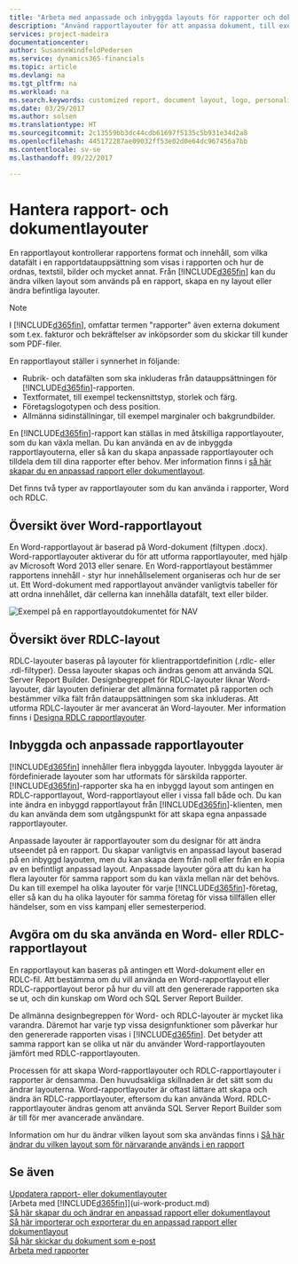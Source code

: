 ```yaml
---
title: "Arbeta med anpassade och inbyggda layouts för rapporter och dokument | Microsoft Docs"
description: "Använd rapportlayouter för att anpassa dokument, till exempel för att anpassa teckensnitt, logotyp eller inställningar för de PDF-filer som du skickar till kunder."
services: project-madeira
documentationcenter: 
author: SusanneWindfeldPedersen
ms.service: dynamics365-financials
ms.topic: article
ms.devlang: na
ms.tgt_pltfrm: na
ms.workload: na
ms.search.keywords: customized report, document layout, logo, personalize
ms.date: 03/29/2017
ms.author: solsen
ms.translationtype: HT
ms.sourcegitcommit: 2c13559bb3dc44cdb61697f5135c5b931e34d2a8
ms.openlocfilehash: 445172287ae09032ff53e02d0e64dc967456a7bb
ms.contentlocale: sv-se
ms.lasthandoff: 09/22/2017

---
```

# <a name="managing-report-and-document-layouts"></a>Hantera rapport- och dokumentlayouter
En rapportlayout kontrollerar rapportens format och innehåll, som vilka datafält i en rapportdatauppsättning som visas i rapporten och hur de ordnas, textstil, bilder och mycket annat. Från [!INCLUDE[d365fin](includes/d365fin_md.md)] kan du ändra vilken layout som används på en rapport, skapa en ny layout eller ändra befintliga layouter.

> [!NOTE]  
>   I [!INCLUDE[d365fin](includes/d365fin_md.md)], omfattar termen "rapporter" även externa dokument som t.ex. fakturor och bekräftelser av inköpsorder som du skickar till kunder som PDF-filer.

En rapportlayout ställer i synnerhet in följande:

* Rubrik- och datafälten som ska inkluderas från datauppsättningen för [!INCLUDE[d365fin](includes/d365fin_md.md)]-rapporten.
* Textformatet, till exempel teckensnittstyp, storlek och färg.
* Företagslogotypen och dess position.
* Allmänna sidinställningar, till exempel marginaler och bakgrundbilder.

En [!INCLUDE[d365fin](includes/d365fin_md.md)]-rapport kan ställas in med åtskilliga rapportlayouter, som du kan växla mellan. Du kan använda en av de inbyggda rapportlayouterna, eller så kan du skapa anpassade rapportlayouter och tilldela dem till dina rapporter efter behov. Mer information finns i [så här skapar du en anpassad rapport eller dokumentlayout](ui-how-create-custom-report-layout.md).

Det finns två typer av rapportlayouter som du kan använda i rapporter, Word och RDLC.

## <a name="word-report-layout-overview"></a>Översikt över Word-rapportlayout
En Word-rapportlayout är baserad på Word-dokument (filtypen .docx). Word-rapportlayouter aktiverar du för att utforma rapportlayouter, med hjälp av Microsoft Word 2013 eller senare. En Word-rapportlayout bestämmer rapportens innehåll - styr hur innehållselement organiseras och hur de ser ut. Ett Word-dokument med rapportlayout använder vanligtvis tabeller för att ordna innehållet, där cellerna kan innehålla datafält, text eller bilder.

 ![Exempel på en rapportlayoutdokumentet för NAV](media/nav_wordreportlayout_edit_in_word_example.png "NAV_WordReportLayout_Edit_In_Word_Example")  

## <a name="rdlc-layout-overview"></a>Översikt över RDLC-layout
RDLC-layouter baseras på layouter för klientrapportdefinition (.rdlc- eller .rdl-filtyper). Dessa layouter skapas och ändras genom att använda SQL Server Report Builder. Designbegreppet för RDLC-layouter liknar Word-layouter, där layouten definierar det allmänna formatet på rapporten och bestämmer vilka fält från datauppsättningen som ska inkluderas. Att utforma RDLC-layouter är mer avancerat än Word-layouter. Mer information finns i [Designa RDLC rapportlayouter](https://msdn.microsoft.com/en-us/dynamics-nav/designing-rdlc-report-layouts).

## <a name="built-in-and-custom-report-layouts"></a>Inbyggda och anpassade rapportlayouter
[!INCLUDE[d365fin](includes/d365fin_md.md)] innehåller flera inbyggda layouter. Inbyggda layouter är fördefinierade layouter som har utformats för särskilda rapporter. [!INCLUDE[d365fin](includes/d365fin_md.md)]-rapporter ska ha en inbyggd layout som antingen en RDLC-rapportlayout, Word-rapportlayout eller i vissa fall både och. Du kan inte ändra en inbyggd rapportlayout från [!INCLUDE[d365fin](includes/d365fin_md.md)]-klienten, men du kan använda dem som utgångspunkt för att skapa egna anpassade rapportlayouter.

Anpassade layouter är rapportlayouter som du designar för att ändra utseendet på en rapport. Du skapar vanligtvis en anpassad layout baserad på en inbyggd layouten, men du kan skapa dem från noll eller från en kopia av en befintligt anpassad layout. Anpassade layouter göra att du kan ha flera layouter för samma rapport som du kan växla mellan när det behövs. Du kan till exempel ha olika layouter för varje [!INCLUDE[d365fin](includes/d365fin_md.md)]-företag, eller så kan du ha olika layouter för samma företag för vissa tillfällen eller händelser, som en viss kampanj eller semesterperiod.

## <a name="deciding-whether-to-use-a-word-or-rdlc-report-layout"></a>Avgöra om du ska använda en Word- eller RDLC-rapportlayout
En rapportlayout kan baseras på antingen ett Word-dokument eller en RDLC-fil. Att bestämma om du vill använda en Word-rapportlayout eller RDLC-rapportlayout beror på hur du vill att den genererade rapporten ska se ut, och din kunskap om Word och SQL Server Report Builder.

De allmänna designbegreppen för Word- och RDLC-layouter är mycket lika varandra. Däremot har varje typ vissa designfunktioner som påverkar hur den genererade rapporten visas i [!INCLUDE[d365fin](includes/d365fin_md.md)]. Det betyder att samma rapport kan se olika ut när du använder Word-rapportlayouten jämfört med RDLC-rapportlayouten.

Processen för att skapa Word-rapportlayouter och RDLC-rapportlayouter i rapporter är densamma. Den huvudsakliga skillnaden är det sätt som du ändrar layouterna. Word-rapportlayouter är oftast lättare att skapa och ändra än RDLC-rapportlayouter, eftersom du kan använda Word. RDLC-rapportlayouter ändras genom att använda SQL Server Report Builder som är till för mer avancerade användare.

Information om hur du ändrar vilken layout som ska användas finns i [Så här ändrar du vilken layout som för närvarande används i en rapport](ui-how-change-layout-currently-used-report.md)

## <a name="see-also"></a>Se även
[Uppdatera rapport- eller dokumentlayouter](ui-update-report-layouts.md)  
[Arbeta med [!INCLUDE[d365fin](includes/d365fin_md.md)]](ui-work-product.md)  
[Så här skapar du och ändrar en anpassad rapport eller dokumentlayout](ui-how-create-custom-report-layout.md)  
[Så här importerar och exporterar du en anpassad rapport eller dokumentlayout](ui-how-import-and-export-report-layout.md)  
[Så här skickar du dokument som e-post](ui-how-send-documents-email.md)  
[Arbeta med rapporter](ui-work-report.md)  

